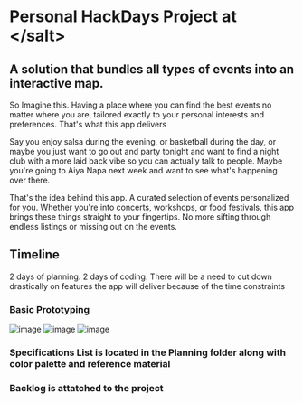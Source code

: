 # Personal HackDays Project at &lt;/salt&gt;

## A solution that bundles all types of events into an interactive map.

So Imagine this. Having a place where you can find the best events no matter where you are, tailored exactly to your personal interests and preferences. That's what this app delivers

Say you enjoy salsa during the evening, or basketball during the day, or maybe you just want to go out and party tonight and want to find a night club with a more laid back vibe so you can actually talk to people. Maybe you're going to Aiya Napa next week and want to see what's happening over there.

That's the idea behind this app. A curated selection of events personalized for you. Whether you're into concerts, workshops, or food festivals, this app brings these things straight to your fingertips. No more sifting through endless listings or missing out on the events. 

## Timeline

2 days of planning. 2 days of coding. 
There will be a need to cut down drastically on features the app will deliver because of the time constraints

### Basic Prototyping
![image](https://github.com/william00771/Global_Event_Tracker/assets/117780994/0b5470eb-1456-4ca1-9b7a-b1f6c2553ed8)
![image](https://github.com/william00771/Global_Event_Tracker/assets/117780994/d05f8ccf-df1c-4071-895a-869bf4fb0225)
![image](https://github.com/william00771/Global_Event_Tracker/assets/117780994/413074db-31e7-43ac-b59b-508671590246)

### Specifications List is located in the Planning folder along with color palette and reference material
### Backlog is attatched to the project

